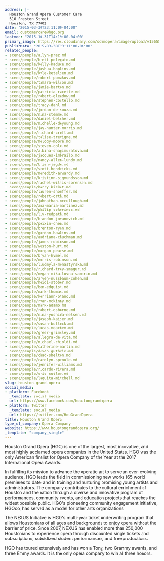 ```yaml
---
address: |-
  Houston Grand Opera Customer Care
  510 Preston Street
  Houston, TX 77002
date: "2015-03-30T23:11:00-04:00"
email: customercare@hgo.org
lastmod: "2015-10-31T14:19:00-04:00"
primary_image: https://res.cloudinary.com/schmopera/image/upload/v1565561282/media/2019/08/Logo-HGO_jnj33d.jpg
publishDate: "2015-03-30T23:11:00-04:00"
related_people:
- scene/people/ailyn-prez.md
- scene/people/brett-polegato.md
- scene/people/kelly-kaduce.md
- scene/people/joshua-hopkins.md
- scene/people/kyle-ketelsen.md
- scene/people/robert-pomakov.md
- scene/people/tamara-wilson.md
- scene/people/jamie-barton.md
- scene/people/patricia-racette.md
- scene/people/robert-gleadow.md
- scene/people/stephen-costello.md
- scene/people/tracy-dahl.md
- scene/people/jordan-de-souza.md
- scene/people/nina-stemme.md
- scene/people/daniel-belcher.md
- scene/people/michelle-deyoung.md
- scene/people/jay-hunter-morris.md
- scene/people/richard-croft.md
- scene/people/talise-trevigne.md
- scene/people/melody-moore.md
- scene/people/steven-cole.md
- scene/people/albina-shagimuratova.md
- scene/people/jacques-imbrailo.md
- scene/people/nancy-allen-lundy.md
- scene/people/brian-jagde.md
- scene/people/scott-hendricks.md
- scene/people/meredith-arwardy.md
- scene/people/kristinn-sigmundsson.md
- scene/people/rachel-willis-sorensen.md
- scene/people/harry-bicket.md
- scene/people/lauren-snouffer.md
- scene/people/robert-orth.md
- scene/people/johnathan-mccullough.md
- scene/people/ana-maria-martinez.md
- scene/people/philip-cokorinos.md
- scene/people/liv-redpath.md
- scene/people/brandon-jovanovich.md
- scene/people/peixin-chen.md
- scene/people/brenton-ryan.md
- scene/people/gordon-hawkins.md
- scene/people/andriana-chuchman.md
- scene/people/james-robinson.md
- scene/people/weston-hurt.md
- scene/people/morgan-pearse.md
- scene/people/bryan-hymel.md
- scene/people/morris-robinson.md
- scene/people/liudmyla-monastyrska.md
- scene/people/richard-trey-smagur.md
- scene/people/megan-mikailovna-samarin.md
- scene/people/aryeh-nussbaum-cohen.md
- scene/people/heidi-stober.md
- scene/people/ben-edquist.md
- scene/people/mark-thomas.md
- scene/people/kerriann-otano.md
- scene/people/ryan-mckinny.md
- scene/people/mark-adamo.md
- scene/people/robert-osborne.md
- scene/people/nina-yoshida-nelsen.md
- scene/people/joseph-kaiser.md
- scene/people/susan-bullock.md
- scene/people/lucas-meachem.md
- scene/people/greer-grimsley.md
- scene/people/allegra-de-vita.md
- scene/people/michael-chioldi.md
- scene/people/catherine-martin.md
- scene/people/devon-guthrie.md
- scene/people/chad-shelton.md
- scene/people/carolyn-sproule.md
- scene/people/jennifer-williams.md
- scene/people/ricardo-rivera.md
- scene/people/eric-cutler.md
- scene/people/laquita-mitchell.md
slug: houston-grand-opera
social_media:
- platform: Facebook
  _template: social_media
  url: https://www.facebook.com/houstongrandopera
- platform: Twitter
  _template: social_media
  url: https://twitter.com/HouGrandOpera
title: Houston Grand Opera
type_of_company: Opera Company
website: https://www.houstongrandopera.org/
_template: "company_single"
---
```

Houston Grand Opera (HGO) is one of the largest, most innovative, and most highly acclaimed opera companies in the United States. HGO was the only American finalist for Opera Company of the Year at the 2017 International Opera Awards.

In fulfilling its mission to advance the operatic art to serve an ever-evolving audience, HGO leads the field in commissioning new works (65 world premieres to date) and in training and nurturing promising young artists and administrators. The company contributes to the cultural enrichment of Houston and the nation through a diverse and innovative program of performances, community events, and education projects that reaches the widest possible public. HGO's pioneering community engagement initiative, HGOco, has served as a model for other arts organizations.

The NEXUS Initiative is HGO's multi-year ticket underwriting program that allows Houstonians of all ages and backgrounds to enjoy opera without the barrier of price. Since 2007, NEXUS has enabled more than 250,000 Houstonians to experience opera through discounted single tickets and subscriptions, subsidized student performances, and free productions.

HGO has toured extensively and has won a Tony, two Grammy awards, and three Emmy awards. It is the only opera company to win all three honors.